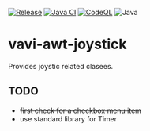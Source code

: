 [![Release](https://jitpack.io/v/umjammer/vavi-awt-joystick.svg)](https://jitpack.io/#umjammer/vavi-awt-joystick)
[![Java CI](https://github.com/umjammer/vavi-awt-joystick/actions/workflows/maven.yml/badge.svg)](https://github.com/umjammer/vavi-awt-joystick/actions/workflows/maven.yml)
[![CodeQL](https://github.com/umjammer/vavi-awt-joystick/actions/workflows/codeql-analysis.yml/badge.svg)](https://github.com/umjammer/vavi-awt-joystick/actions/workflows/codeql-analysis.yml)
![Java](https://img.shields.io/badge/Java-8-b07219)

# vavi-awt-joystick

Provides joystic related clasees.

## TODO

 * ~~first check for a checkbox menu item~~
 * use standard library for Timer
